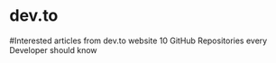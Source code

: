 # dev.to
#Interested articles from dev.to website
10 GitHub Repositories every Developer should know

